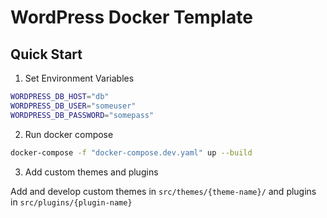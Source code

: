 # WordPress Docker Template

## Quick Start

1. Set Environment Variables
```bash
WORDPRESS_DB_HOST="db"
WORDPRESS_DB_USER="someuser"
WORDPRESS_DB_PASSWORD="somepass"
```
2. Run docker compose
```bash
docker-compose -f "docker-compose.dev.yaml" up --build
```
3. Add custom themes and plugins

Add and develop custom themes in ```src/themes/{theme-name}/``` and plugins in ```src/plugins/{plugin-name}```